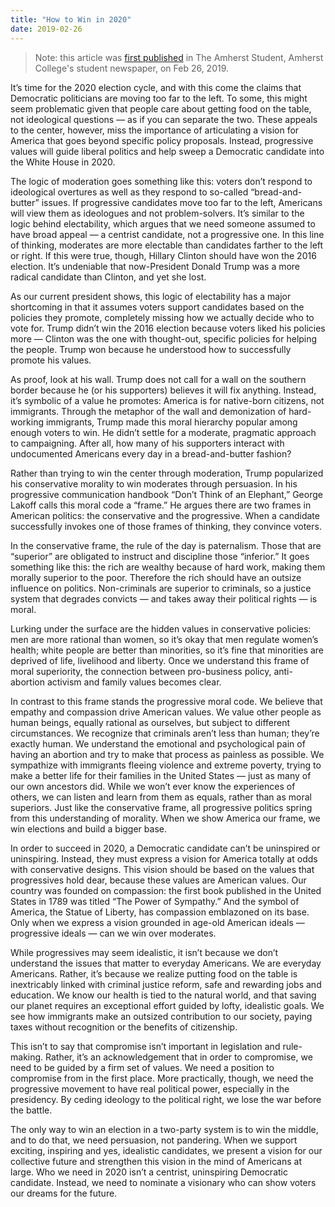 ```yaml
---
title: "How to Win in 2020"
date: 2019-02-26
---
```


> Note: this article was [first published](https://web.archive.org/web/20190228054504/https://amherststudent.com/article/progressive-values-how-to-win-in-2020) in The Amherst Student, Amherst College's student newspaper, on Feb 26, 2019.

It’s time for the 2020 election cycle, and with this come the claims that Democratic politicians are moving too far to the left.
To some, this might seem problematic given that people care about getting food on the table, not ideological questions — as if you can separate the two.
These appeals to the center, however, miss the importance of articulating a vision for America that goes beyond specific policy proposals.
Instead, progressive values will guide liberal politics and help sweep a Democratic candidate into the White House in 2020.

The logic of moderation goes something like this: voters don’t respond to ideological overtures as well as they respond to so-called “bread-and-butter” issues.
If progressive candidates move too far to the left, Americans will view them as ideologues and not problem-solvers.
It’s similar to the logic behind electability, which argues that we need someone assumed to have broad appeal — a centrist candidate, not a progressive one.
In this line of thinking, moderates are more electable than candidates farther to the left or right.
If this were true, though, Hillary Clinton should have won the 2016 election.
It’s undeniable that now-President Donald Trump was a more radical candidate than Clinton, and yet she lost.

As our current president shows, this logic of electability has a major shortcoming in that it assumes voters support candidates based on the policies they promote, completely missing how we actually decide who to vote for.
Trump didn’t win the 2016 election because voters liked his policies more — Clinton was the one with thought-out, specific policies for helping the people.
Trump won because he understood how to successfully promote his values.

As proof, look at his wall.
Trump does not call for a wall on the southern border because he (or his supporters) believes it will fix anything.
Instead, it’s symbolic of a value he promotes: America is for native-born citizens, not immigrants.
Through the metaphor of the wall and demonization of hard-working immigrants, Trump made this moral hierarchy popular among enough voters to win.
He didn’t settle for a moderate, pragmatic approach to campaigning.
After all, how many of his supporters interact with undocumented Americans every day in a bread-and-butter fashion?

Rather than trying to win the center through moderation, Trump popularized his conservative morality to win moderates through persuasion.
In his progressive communication handbook “Don’t Think of an Elephant,” George Lakoff calls this moral code a “frame.”
He argues there are two frames in American politics: the conservative and the progressive.
When a candidate successfully invokes one of those frames of thinking, they convince voters.

In the conservative frame, the rule of the day is paternalism.
Those that are “superior” are obligated to instruct and discipline those “inferior.”
It goes something like this: the rich are wealthy because of hard work, making them morally superior to the poor.
Therefore the rich should have an outsize influence on politics.
Non-criminals are superior to criminals, so a justice system that degrades convicts — and takes away their political rights — is moral.

Lurking under the surface are the hidden values in conservative policies: men are more rational than women, so it’s okay that men regulate women’s health; white people are better than minorities, so it’s fine that minorities are deprived of life, livelihood and liberty.
Once we understand this frame of moral superiority, the connection between pro-business policy, anti-abortion activism and family values becomes clear.

In contrast to this frame stands the progressive moral code.
We believe that empathy and compassion drive American values.
We value other people as human beings, equally rational as ourselves, but subject to different circumstances.
We recognize that criminals aren’t less than human; they’re exactly human.
We understand the emotional and psychological pain of having an abortion and try to make that process as painless as possible.
We sympathize with immigrants fleeing violence and extreme poverty, trying to make a better life for their families in the United States — just as many of our own ancestors did.
While we won’t ever know the experiences of others, we can listen and learn from them as equals, rather than as moral superiors.
Just like the conservative frame, all progressive politics spring from this understanding of morality.
When we show America our frame, we win elections and build a bigger base.

In order to succeed in 2020, a Democratic candidate can’t be uninspired or uninspiring.
Instead, they must express a vision for America totally at odds with conservative designs.
This vision should be based on the values that progressives hold dear, because these values are American values.
Our country was founded on compassion: the first book published in the United States in 1789 was titled “The Power of Sympathy.”
And the symbol of America, the Statue of Liberty, has compassion emblazoned on its base.
Only when we express a vision grounded in age-old American ideals — progressive ideals — can we win over moderates.

While progressives may seem idealistic, it isn’t because we don’t understand the issues that matter to everyday Americans.
We are everyday Americans.
Rather, it’s because we realize putting food on the table is inextricably linked with criminal justice reform, safe and rewarding jobs and education.
We know our health is tied to the natural world, and that saving our planet requires an exceptional effort guided by lofty, idealistic goals.
We see how immigrants make an outsized contribution to our society, paying taxes without recognition or the benefits of citizenship.

This isn’t to say that compromise isn’t important in legislation and rule-making.
Rather, it’s an acknowledgement that in order to compromise, we need to be guided by a firm set of values.
We need a position to compromise from in the first place.
More practically, though, we need the progressive movement to have real political power, especially in the presidency.
By ceding ideology to the political right, we lose the war before the battle.

The only way to win an election in a two-party system is to win the middle, and to do that, we need persuasion, not pandering.
When we support exciting, inspiring and yes, idealistic candidates, we present a vision for our collective future and strengthen this vision in the mind of Americans at large.
Who we need in 2020 isn’t a centrist, uninspiring Democratic candidate.
Instead, we need to nominate a visionary who can show voters our dreams for the future.